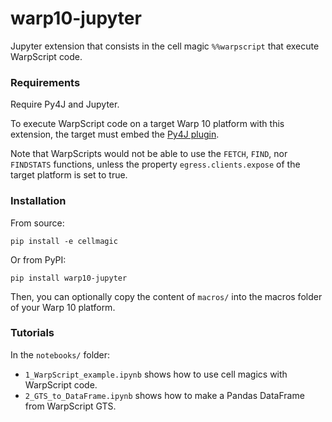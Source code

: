 # warp10-jupyter #

Jupyter extension that consists in the cell magic `%%warpscript` that execute WarpScript code.

### Requirements ###

Require Py4J and Jupyter.

To execute WarpScript code on a target Warp 10 platform with this extension, the target must embed the [Py4J plugin](https://gitlab.com/senx/warp10-plugin-py4j).

Note that WarpScripts would not be able to use the `FETCH`, `FIND`, nor `FINDSTATS` functions, unless the property `egress.clients.expose` of the target platform is set to true.

### Installation ###

From source:

```
pip install -e cellmagic
```

Or from PyPI:

```
pip install warp10-jupyter
```

Then, you can optionally copy the content of `macros/` into the macros folder of your Warp 10 platform.

### Tutorials ###

In the `notebooks/` folder:
* `1_WarpScript_example.ipynb` shows how to use cell magics with WarpScript code.
* `2_GTS_to_DataFrame.ipynb` shows how to make a Pandas DataFrame from WarpScript GTS.
